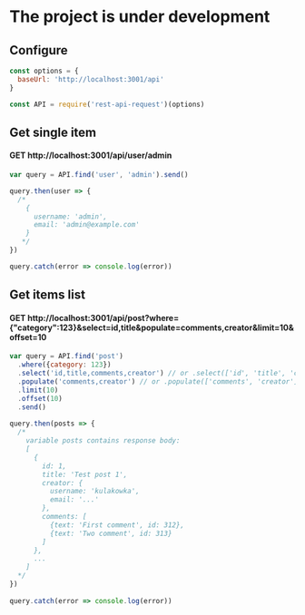 # The project is under development

## Configure

```javascript
const options = {
  baseUrl: 'http://localhost:3001/api'
}

const API = require('rest-api-request')(options)
```
## Get single item

#### GET http://localhost:3001/api/user/admin

```javascript
var query = API.find('user', 'admin').send()

query.then(user => {
  /*
    {
      username: 'admin',
      email: 'admin@example.com'
    }
   */
})

query.catch(error => console.log(error))
```

## Get items list

#### GET http://localhost:3001/api/post?where={"category":123}&select=id,title&populate=comments,creator&limit=10&offset=10

```javascript
var query = API.find('post')
  .where({category: 123})
  .select('id,title,comments,creator') // or .select(['id', 'title', 'comments', 'creator'])
  .populate('comments,creator') // or .populate(['comments', 'creator'])
  .limit(10)
  .offset(10)
  .send()
  
query.then(posts => {
  /* 
    variable posts contains response body:
    [
      {
        id: 1,
        title: 'Test post 1', 
        creator: {
          username: 'kulakowka',
          email: '...'
        },
        comments: [
          {text: 'First comment', id: 312},
          {text: 'Two comment', id: 313}
        ]
      },
      ...
    ]
  */
})
  
query.catch(error => console.log(error))
```


